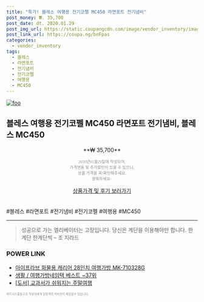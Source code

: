 ```yaml
--- 
title: "특가! 블레스 여행용 전기코펠 MC450 라면포트 전기냄비" 
post_money: ₩. 35,700 
post_date: dt. 2020.01.29 
post_img_url: https://static.coupangcdn.com/image/vendor_inventory/images/2018/05/15/14/7/328b740a-cf9f-4ab8-96a6-547b4aebe47e.jpg 
post_link_url: https://coupa.ng/bnFpas 
categories: 
  - vendor_inventory 
tags: 
  - 블레스 
  - 라면포트 
  - 전기냄비 
  - 전기코펠 
  - 여행용 
  - MC450 
--- 
```

[![foo](https://static.coupangcdn.com/image/vendor_inventory/images/2018/05/15/14/7/328b740a-cf9f-4ab8-96a6-547b4aebe47e.jpg)](https://coupa.ng/bnFpas) 

## 블레스 여행용 전기코펠 MC450 라면포트 전기냄비, 블레스 MC450 
<p style="text-align: center;">**₩ 35,700**</p> 
<p style="text-align: center;"><span style="color: #898c8f; font-family: Georgia,Times,serif; font-size: 0.75em;">2020년01월29일에 작성되어, <br>가격변동 및 추가할인이 있을 수 있으니,<br> 상품 가격을 꼭!확인해주세요.<br>행복하세요~</span> 
</p>	 
<div markdown="0" style="text-align: center;"><a href="https://coupa.ng/bnFpas" class="btn btn--success">상품가격 및 후기 보러가기</a></div> 
<br><br> 
  #블레스 #라면포트 #전기냄비 #전기코펠 #여행용 #MC450 
<hr> 

> 성공으로 가는 엘리베이터는 고장입니다. 당신은 계단을 이용해야만 합니다. 한계단 한계단씩 – 조 지라드 


### POWER LINK

* <a href="https://blog.naver.com/santokki14/221785924735" target="_blank">아이프라브 화물용 캐리어 28인치 여행가방 MK-710328G</a>
* <a href="https://blog.naver.com/santokki14/221779853103" target="_blank">생활 / 여행가방네임택 베스트 ~37위</a>
* <a href="https://blog.naver.com/santokki14/221780677115" target="_blank">[도서] 교과서가 쉬워지는 주말여행</a>

<span style="color: #898c8f; font-family: Georgia,Times,serif; font-size: 0.55em;">파트너스활동으로 작성자에게 일정액의 커미션이 제공될수 있습니다.</span> 
